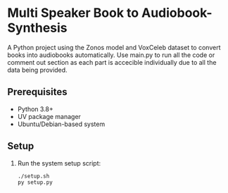 # Multi Speaker Book to Audiobook-Synthesis

A Python project using the Zonos model and VoxCeleb dataset to convert books into audiobooks automatically.
Use main.py to run all the code or comment out section as each part is accecible individually due to all the data being provided. 

## Prerequisites
- Python 3.8+
- UV package manager
- Ubuntu/Debian-based system

## Setup
1. Run the system setup script:
   ```bash
   ./setup.sh
   py setup.py
